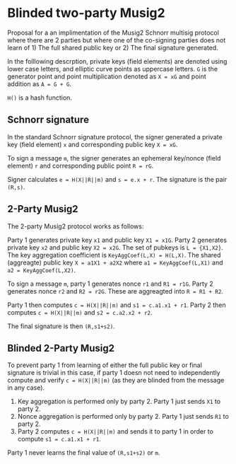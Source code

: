 # Blinded two-party Musig2

Proposal for a an implimentation of the Musig2 Schnorr multisig protocol where there are 2 parties but where one of the co-signing parties does not learn of 1) The full shared public key or 2) The final signature generated. 

In the folllowing descrption, private keys (field elements) are denoted using lower case letters, and elliptic curve points as uppercase letters. `G` is the generator point and point multiplication denoted as `X = xG` and point addition as `A = G + G`. 

`H()` is a hash function. 

## Schnorr signature

In the standard Schnorr signature protocol, the signer generated a private key (field element) `x` and corresponding public key `X = xG`. 

To sign a message `m`, the signer generates an ephemeral key/nonce (field element) `r` and corresponding public point `R = rG`. 

Signer calculates `e = H(X||R||m)` and `s = e.x + r`. The signature is the pair `(R,s)`. 

## 2-Party Musig2

The 2-party Musig2 protocol works as follows:

Party 1 generates private key `x1` and public key `X1 = x1G`. Party 2 generates private key `x2` and public key `X2 = x2G`. The set of pubkeys is `L = {X1,X2}`. The key aggregation coefficient is `KeyAggCoef(L,X) = H(L,X)`. The shared (aggreagte) public key `X = a1X1 + a2X2` where `a1 = KeyAggCoef(L,X1)` and `a2 = KeyAggCoef(L,X2)`. 

To sign a message `m`, party 1 generates nonce `r1` and `R1 = r1G`. Party 2 generates nonce `r2` and `R2 = r2G`. These are aggreagted into `R = R1 + R2`. 

Party 1 then computes `c = H(X||R||m)` and `s1 = c.a1.x1 + r1`. 
Party 2 then computes `c = H(X||R||m)` and `s2 = c.a2.x2 + r2`. 

The final signature is then `(R,s1+s2)`. 

## Blinded 2-Party Musig2

To prevent party 1 from learning of either the full public key or final signature is trivial in this case, if party 1 doesn not need to independently compute and verify `c = H(X||R||m)` (as they are blinded from the message in any case). 

1) Key aggregation is performed only by party 2. Party 1 just sends `X1` to party 2. 
2) Nonce aggregation is performed only by party 2. Party 1 just sends `R1` to party 2. 
3) Party 2 computes `c = H(X||R||m)` and sends it to party 1 in order to compute `s1 = c.a1.x1 + r1`. 

Party 1 never learns the final value of `(R,s1+s2)` or `m`. 
